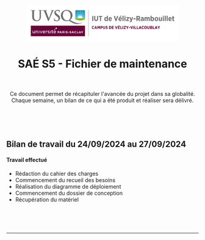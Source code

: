 
<div align="center">
<img height="95" width="400" src="img/IUT_Velizy_Villacoublay_logo_2020_ecran.png" title="logo uvsq vélizy"/>

# SAÉ S5  - Fichier de maintenance

<br><br>
Ce document permet de récapituler l'avancée du projet dans sa globalité.<br>
Chaque semaine, un bilan de ce qui a été produit et réaliser sera délivré. 
</div>


<br><br><br>

## Bilan de travail du 24/09/2024 au 27/09/2024

#### Travail effectué

- Rédaction du cahier des charges 
- Commencement du recueil des besoins 
- Réalisation du diagramme de déploiement 
- Commencement du dossier de conception
- Récupération du matériel



<br><br><br>

---
